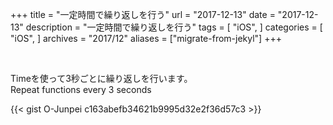 +++
title = "一定時間で繰り返しを行う"
url = "2017-12-13"
date = "2017-12-13"
description = "一定時間で繰り返しを行う"
tags = [
    "iOS",
]
categories = [
    "iOS",
]
archives = "2017/12"
aliases = ["migrate-from-jekyl"]
+++

<br>

Timeを使って3秒ごとに繰り返しを行います。  
Repeat functions every 3 seconds  

{{< gist O-Junpei c163abefb34621b9995d32e2f36d57c3 >}}
